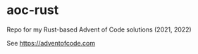 # aoc-rust
Repo for my Rust-based Advent of Code solutions (2021, 2022)

See https://adventofcode.com

